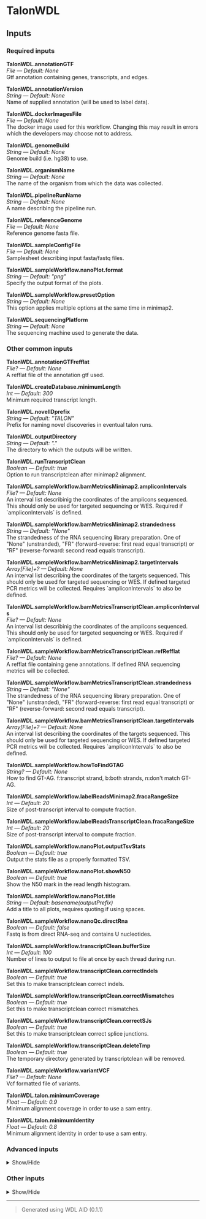 # TalonWDL


## Inputs


### Required inputs
<p name="TalonWDL.annotationGTF">
        <b>TalonWDL.annotationGTF</b><br />
        <i>File &mdash; Default: None</i><br />
        Gtf annotation containing genes, transcripts, and edges.
</p>
<p name="TalonWDL.annotationVersion">
        <b>TalonWDL.annotationVersion</b><br />
        <i>String &mdash; Default: None</i><br />
        Name of supplied annotation (will be used to label data).
</p>
<p name="TalonWDL.dockerImagesFile">
        <b>TalonWDL.dockerImagesFile</b><br />
        <i>File &mdash; Default: None</i><br />
        The docker image used for this workflow. Changing this may result in errors which the developers may choose not to address.
</p>
<p name="TalonWDL.genomeBuild">
        <b>TalonWDL.genomeBuild</b><br />
        <i>String &mdash; Default: None</i><br />
        Genome build (i.e. hg38) to use.
</p>
<p name="TalonWDL.organismName">
        <b>TalonWDL.organismName</b><br />
        <i>String &mdash; Default: None</i><br />
        The name of the organism from which the data was collected.
</p>
<p name="TalonWDL.pipelineRunName">
        <b>TalonWDL.pipelineRunName</b><br />
        <i>String &mdash; Default: None</i><br />
        A name describing the pipeline run.
</p>
<p name="TalonWDL.referenceGenome">
        <b>TalonWDL.referenceGenome</b><br />
        <i>File &mdash; Default: None</i><br />
        Reference genome fasta file.
</p>
<p name="TalonWDL.sampleConfigFile">
        <b>TalonWDL.sampleConfigFile</b><br />
        <i>File &mdash; Default: None</i><br />
        Samplesheet describing input fasta/fastq files.
</p>
<p name="TalonWDL.sampleWorkflow.nanoPlot.format">
        <b>TalonWDL.sampleWorkflow.nanoPlot.format</b><br />
        <i>String &mdash; Default: "png"</i><br />
        Specify the output format of the plots.
</p>
<p name="TalonWDL.sampleWorkflow.presetOption">
        <b>TalonWDL.sampleWorkflow.presetOption</b><br />
        <i>String &mdash; Default: None</i><br />
        This option applies multiple options at the same time in minimap2.
</p>
<p name="TalonWDL.sequencingPlatform">
        <b>TalonWDL.sequencingPlatform</b><br />
        <i>String &mdash; Default: None</i><br />
        The sequencing machine used to generate the data.
</p>

### Other common inputs
<p name="TalonWDL.annotationGTFrefflat">
        <b>TalonWDL.annotationGTFrefflat</b><br />
        <i>File? &mdash; Default: None</i><br />
        A refflat file of the annotation gtf used.
</p>
<p name="TalonWDL.createDatabase.minimumLength">
        <b>TalonWDL.createDatabase.minimumLength</b><br />
        <i>Int &mdash; Default: 300</i><br />
        Minimum required transcript length.
</p>
<p name="TalonWDL.novelIDprefix">
        <b>TalonWDL.novelIDprefix</b><br />
        <i>String &mdash; Default: "TALON"</i><br />
        Prefix for naming novel discoveries in eventual talon runs.
</p>
<p name="TalonWDL.outputDirectory">
        <b>TalonWDL.outputDirectory</b><br />
        <i>String &mdash; Default: "."</i><br />
        The directory to which the outputs will be written.
</p>
<p name="TalonWDL.runTranscriptClean">
        <b>TalonWDL.runTranscriptClean</b><br />
        <i>Boolean &mdash; Default: true</i><br />
        Option to run transcriptclean after minimap2 alignment.
</p>
<p name="TalonWDL.sampleWorkflow.bamMetricsMinimap2.ampliconIntervals">
        <b>TalonWDL.sampleWorkflow.bamMetricsMinimap2.ampliconIntervals</b><br />
        <i>File? &mdash; Default: None</i><br />
        An interval list describinig the coordinates of the amplicons sequenced. This should only be used for targeted sequencing or WES. Required if `ampliconIntervals` is defined.
</p>
<p name="TalonWDL.sampleWorkflow.bamMetricsMinimap2.strandedness">
        <b>TalonWDL.sampleWorkflow.bamMetricsMinimap2.strandedness</b><br />
        <i>String &mdash; Default: "None"</i><br />
        The strandedness of the RNA sequencing library preparation. One of "None" (unstranded), "FR" (forward-reverse: first read equal transcript) or "RF" (reverse-forward: second read equals transcript).
</p>
<p name="TalonWDL.sampleWorkflow.bamMetricsMinimap2.targetIntervals">
        <b>TalonWDL.sampleWorkflow.bamMetricsMinimap2.targetIntervals</b><br />
        <i>Array[File]+? &mdash; Default: None</i><br />
        An interval list describing the coordinates of the targets sequenced. This should only be used for targeted sequencing or WES. If defined targeted PCR metrics will be collected. Requires `ampliconIntervals` to also be defined.
</p>
<p name="TalonWDL.sampleWorkflow.bamMetricsTranscriptClean.ampliconIntervals">
        <b>TalonWDL.sampleWorkflow.bamMetricsTranscriptClean.ampliconIntervals</b><br />
        <i>File? &mdash; Default: None</i><br />
        An interval list describinig the coordinates of the amplicons sequenced. This should only be used for targeted sequencing or WES. Required if `ampliconIntervals` is defined.
</p>
<p name="TalonWDL.sampleWorkflow.bamMetricsTranscriptClean.refRefflat">
        <b>TalonWDL.sampleWorkflow.bamMetricsTranscriptClean.refRefflat</b><br />
        <i>File? &mdash; Default: None</i><br />
        A refflat file containing gene annotations. If defined RNA sequencing metrics will be collected.
</p>
<p name="TalonWDL.sampleWorkflow.bamMetricsTranscriptClean.strandedness">
        <b>TalonWDL.sampleWorkflow.bamMetricsTranscriptClean.strandedness</b><br />
        <i>String &mdash; Default: "None"</i><br />
        The strandedness of the RNA sequencing library preparation. One of "None" (unstranded), "FR" (forward-reverse: first read equal transcript) or "RF" (reverse-forward: second read equals transcript).
</p>
<p name="TalonWDL.sampleWorkflow.bamMetricsTranscriptClean.targetIntervals">
        <b>TalonWDL.sampleWorkflow.bamMetricsTranscriptClean.targetIntervals</b><br />
        <i>Array[File]+? &mdash; Default: None</i><br />
        An interval list describing the coordinates of the targets sequenced. This should only be used for targeted sequencing or WES. If defined targeted PCR metrics will be collected. Requires `ampliconIntervals` to also be defined.
</p>
<p name="TalonWDL.sampleWorkflow.howToFindGTAG">
        <b>TalonWDL.sampleWorkflow.howToFindGTAG</b><br />
        <i>String? &mdash; Default: None</i><br />
        How to find GT-AG. f:transcript strand, b:both strands, n:don't match GT-AG.
</p>
<p name="TalonWDL.sampleWorkflow.labelReadsMinimap2.fracaRangeSize">
        <b>TalonWDL.sampleWorkflow.labelReadsMinimap2.fracaRangeSize</b><br />
        <i>Int &mdash; Default: 20</i><br />
        Size of post-transcript interval to compute fraction.
</p>
<p name="TalonWDL.sampleWorkflow.labelReadsTranscriptClean.fracaRangeSize">
        <b>TalonWDL.sampleWorkflow.labelReadsTranscriptClean.fracaRangeSize</b><br />
        <i>Int &mdash; Default: 20</i><br />
        Size of post-transcript interval to compute fraction.
</p>
<p name="TalonWDL.sampleWorkflow.nanoPlot.outputTsvStats">
        <b>TalonWDL.sampleWorkflow.nanoPlot.outputTsvStats</b><br />
        <i>Boolean &mdash; Default: true</i><br />
        Output the stats file as a properly formatted TSV.
</p>
<p name="TalonWDL.sampleWorkflow.nanoPlot.showN50">
        <b>TalonWDL.sampleWorkflow.nanoPlot.showN50</b><br />
        <i>Boolean &mdash; Default: true</i><br />
        Show the N50 mark in the read length histogram.
</p>
<p name="TalonWDL.sampleWorkflow.nanoPlot.title">
        <b>TalonWDL.sampleWorkflow.nanoPlot.title</b><br />
        <i>String &mdash; Default: basename(outputPrefix)</i><br />
        Add a title to all plots, requires quoting if using spaces.
</p>
<p name="TalonWDL.sampleWorkflow.nanoQc.directRna">
        <b>TalonWDL.sampleWorkflow.nanoQc.directRna</b><br />
        <i>Boolean &mdash; Default: false</i><br />
        Fastq is from direct RNA-seq and contains U nucleotides.
</p>
<p name="TalonWDL.sampleWorkflow.transcriptClean.bufferSize">
        <b>TalonWDL.sampleWorkflow.transcriptClean.bufferSize</b><br />
        <i>Int &mdash; Default: 100</i><br />
        Number of lines to output to file at once by each thread during run.
</p>
<p name="TalonWDL.sampleWorkflow.transcriptClean.correctIndels">
        <b>TalonWDL.sampleWorkflow.transcriptClean.correctIndels</b><br />
        <i>Boolean &mdash; Default: true</i><br />
        Set this to make transcriptclean correct indels.
</p>
<p name="TalonWDL.sampleWorkflow.transcriptClean.correctMismatches">
        <b>TalonWDL.sampleWorkflow.transcriptClean.correctMismatches</b><br />
        <i>Boolean &mdash; Default: true</i><br />
        Set this to make transcriptclean correct mismatches.
</p>
<p name="TalonWDL.sampleWorkflow.transcriptClean.correctSJs">
        <b>TalonWDL.sampleWorkflow.transcriptClean.correctSJs</b><br />
        <i>Boolean &mdash; Default: true</i><br />
        Set this to make transcriptclean correct splice junctions.
</p>
<p name="TalonWDL.sampleWorkflow.transcriptClean.deleteTmp">
        <b>TalonWDL.sampleWorkflow.transcriptClean.deleteTmp</b><br />
        <i>Boolean &mdash; Default: true</i><br />
        The temporary directory generated by transcriptclean will be removed.
</p>
<p name="TalonWDL.sampleWorkflow.variantVCF">
        <b>TalonWDL.sampleWorkflow.variantVCF</b><br />
        <i>File? &mdash; Default: None</i><br />
        Vcf formatted file of variants.
</p>
<p name="TalonWDL.talon.minimumCoverage">
        <b>TalonWDL.talon.minimumCoverage</b><br />
        <i>Float &mdash; Default: 0.9</i><br />
        Minimum alignment coverage in order to use a sam entry.
</p>
<p name="TalonWDL.talon.minimumIdentity">
        <b>TalonWDL.talon.minimumIdentity</b><br />
        <i>Float &mdash; Default: 0.8</i><br />
        Minimum alignment identity in order to use a sam entry.
</p>

### Advanced inputs
<details>
<summary> Show/Hide </summary>
<p name="TalonWDL.convertDockerImagesFile.dockerImage">
        <b>TalonWDL.convertDockerImagesFile.dockerImage</b><br />
        <i>String &mdash; Default: "quay.io/biocontainers/biowdl-input-converter:0.2.1--py_0"</i><br />
        The docker image used for this task. Changing this may result in errors which the developers may choose not to address.
</p>
<p name="TalonWDL.convertDockerImagesFile.memory">
        <b>TalonWDL.convertDockerImagesFile.memory</b><br />
        <i>String &mdash; Default: "128M"</i><br />
        The maximum amount of memory the job will need.
</p>
<p name="TalonWDL.convertDockerImagesFile.timeMinutes">
        <b>TalonWDL.convertDockerImagesFile.timeMinutes</b><br />
        <i>Int &mdash; Default: 1</i><br />
        The maximum amount of time the job will run in minutes.
</p>
<p name="TalonWDL.convertSampleConfig.checkFileMd5sums">
        <b>TalonWDL.convertSampleConfig.checkFileMd5sums</b><br />
        <i>Boolean &mdash; Default: false</i><br />
        Whether or not the MD5 sums of the files mentioned in the samplesheet should be checked.
</p>
<p name="TalonWDL.convertSampleConfig.old">
        <b>TalonWDL.convertSampleConfig.old</b><br />
        <i>Boolean &mdash; Default: false</i><br />
        Whether or not the old samplesheet format should be used.
</p>
<p name="TalonWDL.convertSampleConfig.skipFileCheck">
        <b>TalonWDL.convertSampleConfig.skipFileCheck</b><br />
        <i>Boolean &mdash; Default: true</i><br />
        Whether or not the existance of the files mentioned in the samplesheet should be checked.
</p>
<p name="TalonWDL.convertSampleConfig.timeMinutes">
        <b>TalonWDL.convertSampleConfig.timeMinutes</b><br />
        <i>Int &mdash; Default: 1</i><br />
        The maximum amount of time the job will run in minutes.
</p>
<p name="TalonWDL.createAbundanceFile.datasetsFile">
        <b>TalonWDL.createAbundanceFile.datasetsFile</b><br />
        <i>File? &mdash; Default: None</i><br />
        A file indicating which datasets should be included.
</p>
<p name="TalonWDL.createAbundanceFile.memory">
        <b>TalonWDL.createAbundanceFile.memory</b><br />
        <i>String &mdash; Default: "4G"</i><br />
        The amount of memory available to the job.
</p>
<p name="TalonWDL.createAbundanceFile.timeMinutes">
        <b>TalonWDL.createAbundanceFile.timeMinutes</b><br />
        <i>Int &mdash; Default: 30</i><br />
        The maximum amount of time the job will run in minutes.
</p>
<p name="TalonWDL.createAbundanceFile.whitelistFile">
        <b>TalonWDL.createAbundanceFile.whitelistFile</b><br />
        <i>File? &mdash; Default: None</i><br />
        Whitelist file of transcripts to include in the output.
</p>
<p name="TalonWDL.createDatabase.cutOff3p">
        <b>TalonWDL.createDatabase.cutOff3p</b><br />
        <i>Int &mdash; Default: 300</i><br />
        Maximum allowable distance (bp) at the 3' end during annotation.
</p>
<p name="TalonWDL.createDatabase.cutOff5p">
        <b>TalonWDL.createDatabase.cutOff5p</b><br />
        <i>Int &mdash; Default: 500</i><br />
        Maximum allowable distance (bp) at the 5' end during annotation.
</p>
<p name="TalonWDL.createDatabase.memory">
        <b>TalonWDL.createDatabase.memory</b><br />
        <i>String &mdash; Default: "10G"</i><br />
        The amount of memory available to the job.
</p>
<p name="TalonWDL.createDatabase.timeMinutes">
        <b>TalonWDL.createDatabase.timeMinutes</b><br />
        <i>Int &mdash; Default: 60</i><br />
        The maximum amount of time the job will run in minutes.
</p>
<p name="TalonWDL.createSJsfile.memory">
        <b>TalonWDL.createSJsfile.memory</b><br />
        <i>String &mdash; Default: "8G"</i><br />
        The amount of memory available to the job.
</p>
<p name="TalonWDL.createSJsfile.minIntronSize">
        <b>TalonWDL.createSJsfile.minIntronSize</b><br />
        <i>Int &mdash; Default: 21</i><br />
        Minimum size of intron to consider a junction.
</p>
<p name="TalonWDL.createSJsfile.timeMinutes">
        <b>TalonWDL.createSJsfile.timeMinutes</b><br />
        <i>Int &mdash; Default: 30</i><br />
        The maximum amount of time the job will run in minutes.
</p>
<p name="TalonWDL.createSummaryFile.datasetGroupsCsv">
        <b>TalonWDL.createSummaryFile.datasetGroupsCsv</b><br />
        <i>File? &mdash; Default: None</i><br />
        File of comma-delimited dataset groups to process together.
</p>
<p name="TalonWDL.createSummaryFile.memory">
        <b>TalonWDL.createSummaryFile.memory</b><br />
        <i>String &mdash; Default: "4G"</i><br />
        The amount of memory available to the job.
</p>
<p name="TalonWDL.createSummaryFile.setVerbose">
        <b>TalonWDL.createSummaryFile.setVerbose</b><br />
        <i>Boolean &mdash; Default: false</i><br />
        Print out the counts in terminal.
</p>
<p name="TalonWDL.createSummaryFile.timeMinutes">
        <b>TalonWDL.createSummaryFile.timeMinutes</b><br />
        <i>Int &mdash; Default: 50</i><br />
        The maximum amount of time the job will run in minutes.
</p>
<p name="TalonWDL.multiqcTask.clConfig">
        <b>TalonWDL.multiqcTask.clConfig</b><br />
        <i>String? &mdash; Default: None</i><br />
        Equivalent to MultiQC's `--cl-config` option.
</p>
<p name="TalonWDL.multiqcTask.comment">
        <b>TalonWDL.multiqcTask.comment</b><br />
        <i>String? &mdash; Default: None</i><br />
        Equivalent to MultiQC's `--comment` option.
</p>
<p name="TalonWDL.multiqcTask.config">
        <b>TalonWDL.multiqcTask.config</b><br />
        <i>File? &mdash; Default: None</i><br />
        Equivalent to MultiQC's `--config` option.
</p>
<p name="TalonWDL.multiqcTask.dataFormat">
        <b>TalonWDL.multiqcTask.dataFormat</b><br />
        <i>String? &mdash; Default: None</i><br />
        Equivalent to MultiQC's `--data-format` option.
</p>
<p name="TalonWDL.multiqcTask.dirs">
        <b>TalonWDL.multiqcTask.dirs</b><br />
        <i>Boolean &mdash; Default: false</i><br />
        Equivalent to MultiQC's `--dirs` flag.
</p>
<p name="TalonWDL.multiqcTask.dirsDepth">
        <b>TalonWDL.multiqcTask.dirsDepth</b><br />
        <i>Int? &mdash; Default: None</i><br />
        Equivalent to MultiQC's `--dirs-depth` option.
</p>
<p name="TalonWDL.multiqcTask.exclude">
        <b>TalonWDL.multiqcTask.exclude</b><br />
        <i>Array[String]+? &mdash; Default: None</i><br />
        Equivalent to MultiQC's `--exclude` option.
</p>
<p name="TalonWDL.multiqcTask.export">
        <b>TalonWDL.multiqcTask.export</b><br />
        <i>Boolean &mdash; Default: false</i><br />
        Equivalent to MultiQC's `--export` flag.
</p>
<p name="TalonWDL.multiqcTask.fileList">
        <b>TalonWDL.multiqcTask.fileList</b><br />
        <i>File? &mdash; Default: None</i><br />
        Equivalent to MultiQC's `--file-list` option.
</p>
<p name="TalonWDL.multiqcTask.fileName">
        <b>TalonWDL.multiqcTask.fileName</b><br />
        <i>String? &mdash; Default: None</i><br />
        Equivalent to MultiQC's `--filename` option.
</p>
<p name="TalonWDL.multiqcTask.flat">
        <b>TalonWDL.multiqcTask.flat</b><br />
        <i>Boolean &mdash; Default: false</i><br />
        Equivalent to MultiQC's `--flat` flag.
</p>
<p name="TalonWDL.multiqcTask.force">
        <b>TalonWDL.multiqcTask.force</b><br />
        <i>Boolean &mdash; Default: false</i><br />
        Equivalent to MultiQC's `--force` flag.
</p>
<p name="TalonWDL.multiqcTask.fullNames">
        <b>TalonWDL.multiqcTask.fullNames</b><br />
        <i>Boolean &mdash; Default: false</i><br />
        Equivalent to MultiQC's `--fullnames` flag.
</p>
<p name="TalonWDL.multiqcTask.ignore">
        <b>TalonWDL.multiqcTask.ignore</b><br />
        <i>String? &mdash; Default: None</i><br />
        Equivalent to MultiQC's `--ignore` option.
</p>
<p name="TalonWDL.multiqcTask.ignoreSamples">
        <b>TalonWDL.multiqcTask.ignoreSamples</b><br />
        <i>String? &mdash; Default: None</i><br />
        Equivalent to MultiQC's `--ignore-samples` option.
</p>
<p name="TalonWDL.multiqcTask.interactive">
        <b>TalonWDL.multiqcTask.interactive</b><br />
        <i>Boolean &mdash; Default: true</i><br />
        Equivalent to MultiQC's `--interactive` flag.
</p>
<p name="TalonWDL.multiqcTask.lint">
        <b>TalonWDL.multiqcTask.lint</b><br />
        <i>Boolean &mdash; Default: false</i><br />
        Equivalent to MultiQC's `--lint` flag.
</p>
<p name="TalonWDL.multiqcTask.megaQCUpload">
        <b>TalonWDL.multiqcTask.megaQCUpload</b><br />
        <i>Boolean &mdash; Default: false</i><br />
        Opposite to MultiQC's `--no-megaqc-upload` flag.
</p>
<p name="TalonWDL.multiqcTask.memory">
        <b>TalonWDL.multiqcTask.memory</b><br />
        <i>String? &mdash; Default: None</i><br />
        The amount of memory this job will use.
</p>
<p name="TalonWDL.multiqcTask.module">
        <b>TalonWDL.multiqcTask.module</b><br />
        <i>Array[String]+? &mdash; Default: None</i><br />
        Equivalent to MultiQC's `--module` option.
</p>
<p name="TalonWDL.multiqcTask.pdf">
        <b>TalonWDL.multiqcTask.pdf</b><br />
        <i>Boolean &mdash; Default: false</i><br />
        Equivalent to MultiQC's `--pdf` flag.
</p>
<p name="TalonWDL.multiqcTask.sampleNames">
        <b>TalonWDL.multiqcTask.sampleNames</b><br />
        <i>File? &mdash; Default: None</i><br />
        Equivalent to MultiQC's `--sample-names` option.
</p>
<p name="TalonWDL.multiqcTask.tag">
        <b>TalonWDL.multiqcTask.tag</b><br />
        <i>String? &mdash; Default: None</i><br />
        Equivalent to MultiQC's `--tag` option.
</p>
<p name="TalonWDL.multiqcTask.template">
        <b>TalonWDL.multiqcTask.template</b><br />
        <i>String? &mdash; Default: None</i><br />
        Equivalent to MultiQC's `--template` option.
</p>
<p name="TalonWDL.multiqcTask.timeMinutes">
        <b>TalonWDL.multiqcTask.timeMinutes</b><br />
        <i>Int &mdash; Default: 2 + ceil((size(reports,"G") * 8))</i><br />
        The maximum amount of time the job will run in minutes.
</p>
<p name="TalonWDL.multiqcTask.title">
        <b>TalonWDL.multiqcTask.title</b><br />
        <i>String? &mdash; Default: None</i><br />
        Equivalent to MultiQC's `--title` option.
</p>
<p name="TalonWDL.multiqcTask.zipDataDir">
        <b>TalonWDL.multiqcTask.zipDataDir</b><br />
        <i>Boolean &mdash; Default: true</i><br />
        Equivalent to MultiQC's `--zip-data-dir` flag.
</p>
<p name="TalonWDL.picardDict.javaXmx">
        <b>TalonWDL.picardDict.javaXmx</b><br />
        <i>String &mdash; Default: "2G"</i><br />
        The maximum memory available to the program. Should be lower than `memory` to accommodate JVM overhead.
</p>
<p name="TalonWDL.picardDict.memory">
        <b>TalonWDL.picardDict.memory</b><br />
        <i>String &mdash; Default: "3G"</i><br />
        The amount of memory available to the job.
</p>
<p name="TalonWDL.sampleWorkflow.bamMetricsMinimap2.ampliconIntervalsLists.javaXmx">
        <b>TalonWDL.sampleWorkflow.bamMetricsMinimap2.ampliconIntervalsLists.javaXmx</b><br />
        <i>String &mdash; Default: "3G"</i><br />
        The maximum memory available to the program. Should be lower than `memory` to accommodate JVM overhead.
</p>
<p name="TalonWDL.sampleWorkflow.bamMetricsMinimap2.ampliconIntervalsLists.memory">
        <b>TalonWDL.sampleWorkflow.bamMetricsMinimap2.ampliconIntervalsLists.memory</b><br />
        <i>String &mdash; Default: "4G"</i><br />
        The amount of memory this job will use.
</p>
<p name="TalonWDL.sampleWorkflow.bamMetricsMinimap2.ampliconIntervalsLists.timeMinutes">
        <b>TalonWDL.sampleWorkflow.bamMetricsMinimap2.ampliconIntervalsLists.timeMinutes</b><br />
        <i>Int &mdash; Default: 5</i><br />
        The maximum amount of time the job will run in minutes.
</p>
<p name="TalonWDL.sampleWorkflow.bamMetricsMinimap2.collectAlignmentSummaryMetrics">
        <b>TalonWDL.sampleWorkflow.bamMetricsMinimap2.collectAlignmentSummaryMetrics</b><br />
        <i>Boolean &mdash; Default: true</i><br />
        Equivalent to the `PROGRAM=CollectAlignmentSummaryMetrics` argument in Picard.
</p>
<p name="TalonWDL.sampleWorkflow.bamMetricsMinimap2.Flagstat.memory">
        <b>TalonWDL.sampleWorkflow.bamMetricsMinimap2.Flagstat.memory</b><br />
        <i>String &mdash; Default: "256M"</i><br />
        The amount of memory needed for the job.
</p>
<p name="TalonWDL.sampleWorkflow.bamMetricsMinimap2.Flagstat.timeMinutes">
        <b>TalonWDL.sampleWorkflow.bamMetricsMinimap2.Flagstat.timeMinutes</b><br />
        <i>Int &mdash; Default: 1 + ceil(size(inputBam,"G"))</i><br />
        The maximum amount of time the job will run in minutes.
</p>
<p name="TalonWDL.sampleWorkflow.bamMetricsMinimap2.meanQualityByCycle">
        <b>TalonWDL.sampleWorkflow.bamMetricsMinimap2.meanQualityByCycle</b><br />
        <i>Boolean &mdash; Default: true</i><br />
        Equivalent to the `PROGRAM=MeanQualityByCycle` argument in Picard.
</p>
<p name="TalonWDL.sampleWorkflow.bamMetricsMinimap2.picardMetrics.collectBaseDistributionByCycle">
        <b>TalonWDL.sampleWorkflow.bamMetricsMinimap2.picardMetrics.collectBaseDistributionByCycle</b><br />
        <i>Boolean &mdash; Default: true</i><br />
        Equivalent to the `PROGRAM=CollectBaseDistributionByCycle` argument.
</p>
<p name="TalonWDL.sampleWorkflow.bamMetricsMinimap2.picardMetrics.collectGcBiasMetrics">
        <b>TalonWDL.sampleWorkflow.bamMetricsMinimap2.picardMetrics.collectGcBiasMetrics</b><br />
        <i>Boolean &mdash; Default: true</i><br />
        Equivalent to the `PROGRAM=CollectGcBiasMetrics` argument.
</p>
<p name="TalonWDL.sampleWorkflow.bamMetricsMinimap2.picardMetrics.collectInsertSizeMetrics">
        <b>TalonWDL.sampleWorkflow.bamMetricsMinimap2.picardMetrics.collectInsertSizeMetrics</b><br />
        <i>Boolean &mdash; Default: true</i><br />
        Equivalent to the `PROGRAM=CollectInsertSizeMetrics` argument.
</p>
<p name="TalonWDL.sampleWorkflow.bamMetricsMinimap2.picardMetrics.collectQualityYieldMetrics">
        <b>TalonWDL.sampleWorkflow.bamMetricsMinimap2.picardMetrics.collectQualityYieldMetrics</b><br />
        <i>Boolean &mdash; Default: true</i><br />
        Equivalent to the `PROGRAM=CollectQualityYieldMetrics` argument.
</p>
<p name="TalonWDL.sampleWorkflow.bamMetricsMinimap2.picardMetrics.collectSequencingArtifactMetrics">
        <b>TalonWDL.sampleWorkflow.bamMetricsMinimap2.picardMetrics.collectSequencingArtifactMetrics</b><br />
        <i>Boolean &mdash; Default: true</i><br />
        Equivalent to the `PROGRAM=CollectSequencingArtifactMetrics` argument.
</p>
<p name="TalonWDL.sampleWorkflow.bamMetricsMinimap2.picardMetrics.javaXmxMb">
        <b>TalonWDL.sampleWorkflow.bamMetricsMinimap2.picardMetrics.javaXmxMb</b><br />
        <i>Int &mdash; Default: 3072</i><br />
        The maximum memory available to the program in megabytes. Should be lower than `memoryMb` to accommodate JVM overhead.
</p>
<p name="TalonWDL.sampleWorkflow.bamMetricsMinimap2.picardMetrics.memoryMb">
        <b>TalonWDL.sampleWorkflow.bamMetricsMinimap2.picardMetrics.memoryMb</b><br />
        <i>Int &mdash; Default: javaXmxMb + 512</i><br />
        The amount of memory this job will use in megabytes.
</p>
<p name="TalonWDL.sampleWorkflow.bamMetricsMinimap2.picardMetrics.qualityScoreDistribution">
        <b>TalonWDL.sampleWorkflow.bamMetricsMinimap2.picardMetrics.qualityScoreDistribution</b><br />
        <i>Boolean &mdash; Default: true</i><br />
        Equivalent to the `PROGRAM=QualityScoreDistribution` argument.
</p>
<p name="TalonWDL.sampleWorkflow.bamMetricsMinimap2.picardMetrics.timeMinutes">
        <b>TalonWDL.sampleWorkflow.bamMetricsMinimap2.picardMetrics.timeMinutes</b><br />
        <i>Int &mdash; Default: 1 + ceil((size(referenceFasta,"G") * 3 * 2)) + ceil((size(inputBam,"G") * 6))</i><br />
        The maximum amount of time the job will run in minutes.
</p>
<p name="TalonWDL.sampleWorkflow.bamMetricsMinimap2.rnaSeqMetrics.javaXmx">
        <b>TalonWDL.sampleWorkflow.bamMetricsMinimap2.rnaSeqMetrics.javaXmx</b><br />
        <i>String &mdash; Default: "8G"</i><br />
        The maximum memory available to the program. Should be lower than `memory` to accommodate JVM overhead.
</p>
<p name="TalonWDL.sampleWorkflow.bamMetricsMinimap2.rnaSeqMetrics.memory">
        <b>TalonWDL.sampleWorkflow.bamMetricsMinimap2.rnaSeqMetrics.memory</b><br />
        <i>String &mdash; Default: "9G"</i><br />
        The amount of memory this job will use.
</p>
<p name="TalonWDL.sampleWorkflow.bamMetricsMinimap2.rnaSeqMetrics.timeMinutes">
        <b>TalonWDL.sampleWorkflow.bamMetricsMinimap2.rnaSeqMetrics.timeMinutes</b><br />
        <i>Int &mdash; Default: 1 + ceil((size(inputBam,"G") * 12))</i><br />
        The maximum amount of time the job will run in minutes.
</p>
<p name="TalonWDL.sampleWorkflow.bamMetricsMinimap2.targetIntervalsLists.javaXmx">
        <b>TalonWDL.sampleWorkflow.bamMetricsMinimap2.targetIntervalsLists.javaXmx</b><br />
        <i>String &mdash; Default: "3G"</i><br />
        The maximum memory available to the program. Should be lower than `memory` to accommodate JVM overhead.
</p>
<p name="TalonWDL.sampleWorkflow.bamMetricsMinimap2.targetIntervalsLists.memory">
        <b>TalonWDL.sampleWorkflow.bamMetricsMinimap2.targetIntervalsLists.memory</b><br />
        <i>String &mdash; Default: "4G"</i><br />
        The amount of memory this job will use.
</p>
<p name="TalonWDL.sampleWorkflow.bamMetricsMinimap2.targetIntervalsLists.timeMinutes">
        <b>TalonWDL.sampleWorkflow.bamMetricsMinimap2.targetIntervalsLists.timeMinutes</b><br />
        <i>Int &mdash; Default: 5</i><br />
        The maximum amount of time the job will run in minutes.
</p>
<p name="TalonWDL.sampleWorkflow.bamMetricsMinimap2.targetMetrics.javaXmx">
        <b>TalonWDL.sampleWorkflow.bamMetricsMinimap2.targetMetrics.javaXmx</b><br />
        <i>String &mdash; Default: "3G"</i><br />
        The maximum memory available to the program. Should be lower than `memory` to accommodate JVM overhead.
</p>
<p name="TalonWDL.sampleWorkflow.bamMetricsMinimap2.targetMetrics.memory">
        <b>TalonWDL.sampleWorkflow.bamMetricsMinimap2.targetMetrics.memory</b><br />
        <i>String &mdash; Default: "4G"</i><br />
        The amount of memory this job will use.
</p>
<p name="TalonWDL.sampleWorkflow.bamMetricsMinimap2.targetMetrics.timeMinutes">
        <b>TalonWDL.sampleWorkflow.bamMetricsMinimap2.targetMetrics.timeMinutes</b><br />
        <i>Int &mdash; Default: 1 + ceil((size(inputBam,"G") * 6))</i><br />
        The maximum amount of time the job will run in minutes.
</p>
<p name="TalonWDL.sampleWorkflow.bamMetricsTranscriptClean.ampliconIntervalsLists.javaXmx">
        <b>TalonWDL.sampleWorkflow.bamMetricsTranscriptClean.ampliconIntervalsLists.javaXmx</b><br />
        <i>String &mdash; Default: "3G"</i><br />
        The maximum memory available to the program. Should be lower than `memory` to accommodate JVM overhead.
</p>
<p name="TalonWDL.sampleWorkflow.bamMetricsTranscriptClean.ampliconIntervalsLists.memory">
        <b>TalonWDL.sampleWorkflow.bamMetricsTranscriptClean.ampliconIntervalsLists.memory</b><br />
        <i>String &mdash; Default: "4G"</i><br />
        The amount of memory this job will use.
</p>
<p name="TalonWDL.sampleWorkflow.bamMetricsTranscriptClean.ampliconIntervalsLists.timeMinutes">
        <b>TalonWDL.sampleWorkflow.bamMetricsTranscriptClean.ampliconIntervalsLists.timeMinutes</b><br />
        <i>Int &mdash; Default: 5</i><br />
        The maximum amount of time the job will run in minutes.
</p>
<p name="TalonWDL.sampleWorkflow.bamMetricsTranscriptClean.Flagstat.memory">
        <b>TalonWDL.sampleWorkflow.bamMetricsTranscriptClean.Flagstat.memory</b><br />
        <i>String &mdash; Default: "256M"</i><br />
        The amount of memory needed for the job.
</p>
<p name="TalonWDL.sampleWorkflow.bamMetricsTranscriptClean.Flagstat.timeMinutes">
        <b>TalonWDL.sampleWorkflow.bamMetricsTranscriptClean.Flagstat.timeMinutes</b><br />
        <i>Int &mdash; Default: 1 + ceil(size(inputBam,"G"))</i><br />
        The maximum amount of time the job will run in minutes.
</p>
<p name="TalonWDL.sampleWorkflow.bamMetricsTranscriptClean.picardMetrics.collectBaseDistributionByCycle">
        <b>TalonWDL.sampleWorkflow.bamMetricsTranscriptClean.picardMetrics.collectBaseDistributionByCycle</b><br />
        <i>Boolean &mdash; Default: true</i><br />
        Equivalent to the `PROGRAM=CollectBaseDistributionByCycle` argument.
</p>
<p name="TalonWDL.sampleWorkflow.bamMetricsTranscriptClean.picardMetrics.collectGcBiasMetrics">
        <b>TalonWDL.sampleWorkflow.bamMetricsTranscriptClean.picardMetrics.collectGcBiasMetrics</b><br />
        <i>Boolean &mdash; Default: true</i><br />
        Equivalent to the `PROGRAM=CollectGcBiasMetrics` argument.
</p>
<p name="TalonWDL.sampleWorkflow.bamMetricsTranscriptClean.picardMetrics.collectInsertSizeMetrics">
        <b>TalonWDL.sampleWorkflow.bamMetricsTranscriptClean.picardMetrics.collectInsertSizeMetrics</b><br />
        <i>Boolean &mdash; Default: true</i><br />
        Equivalent to the `PROGRAM=CollectInsertSizeMetrics` argument.
</p>
<p name="TalonWDL.sampleWorkflow.bamMetricsTranscriptClean.picardMetrics.collectQualityYieldMetrics">
        <b>TalonWDL.sampleWorkflow.bamMetricsTranscriptClean.picardMetrics.collectQualityYieldMetrics</b><br />
        <i>Boolean &mdash; Default: true</i><br />
        Equivalent to the `PROGRAM=CollectQualityYieldMetrics` argument.
</p>
<p name="TalonWDL.sampleWorkflow.bamMetricsTranscriptClean.picardMetrics.collectSequencingArtifactMetrics">
        <b>TalonWDL.sampleWorkflow.bamMetricsTranscriptClean.picardMetrics.collectSequencingArtifactMetrics</b><br />
        <i>Boolean &mdash; Default: true</i><br />
        Equivalent to the `PROGRAM=CollectSequencingArtifactMetrics` argument.
</p>
<p name="TalonWDL.sampleWorkflow.bamMetricsTranscriptClean.picardMetrics.javaXmxMb">
        <b>TalonWDL.sampleWorkflow.bamMetricsTranscriptClean.picardMetrics.javaXmxMb</b><br />
        <i>Int &mdash; Default: 3072</i><br />
        The maximum memory available to the program in megabytes. Should be lower than `memoryMb` to accommodate JVM overhead.
</p>
<p name="TalonWDL.sampleWorkflow.bamMetricsTranscriptClean.picardMetrics.memoryMb">
        <b>TalonWDL.sampleWorkflow.bamMetricsTranscriptClean.picardMetrics.memoryMb</b><br />
        <i>Int &mdash; Default: javaXmxMb + 512</i><br />
        The amount of memory this job will use in megabytes.
</p>
<p name="TalonWDL.sampleWorkflow.bamMetricsTranscriptClean.picardMetrics.qualityScoreDistribution">
        <b>TalonWDL.sampleWorkflow.bamMetricsTranscriptClean.picardMetrics.qualityScoreDistribution</b><br />
        <i>Boolean &mdash; Default: true</i><br />
        Equivalent to the `PROGRAM=QualityScoreDistribution` argument.
</p>
<p name="TalonWDL.sampleWorkflow.bamMetricsTranscriptClean.picardMetrics.timeMinutes">
        <b>TalonWDL.sampleWorkflow.bamMetricsTranscriptClean.picardMetrics.timeMinutes</b><br />
        <i>Int &mdash; Default: 1 + ceil((size(referenceFasta,"G") * 3 * 2)) + ceil((size(inputBam,"G") * 6))</i><br />
        The maximum amount of time the job will run in minutes.
</p>
<p name="TalonWDL.sampleWorkflow.bamMetricsTranscriptClean.rnaSeqMetrics.javaXmx">
        <b>TalonWDL.sampleWorkflow.bamMetricsTranscriptClean.rnaSeqMetrics.javaXmx</b><br />
        <i>String &mdash; Default: "8G"</i><br />
        The maximum memory available to the program. Should be lower than `memory` to accommodate JVM overhead.
</p>
<p name="TalonWDL.sampleWorkflow.bamMetricsTranscriptClean.rnaSeqMetrics.memory">
        <b>TalonWDL.sampleWorkflow.bamMetricsTranscriptClean.rnaSeqMetrics.memory</b><br />
        <i>String &mdash; Default: "9G"</i><br />
        The amount of memory this job will use.
</p>
<p name="TalonWDL.sampleWorkflow.bamMetricsTranscriptClean.rnaSeqMetrics.timeMinutes">
        <b>TalonWDL.sampleWorkflow.bamMetricsTranscriptClean.rnaSeqMetrics.timeMinutes</b><br />
        <i>Int &mdash; Default: 1 + ceil((size(inputBam,"G") * 12))</i><br />
        The maximum amount of time the job will run in minutes.
</p>
<p name="TalonWDL.sampleWorkflow.bamMetricsTranscriptClean.targetIntervalsLists.javaXmx">
        <b>TalonWDL.sampleWorkflow.bamMetricsTranscriptClean.targetIntervalsLists.javaXmx</b><br />
        <i>String &mdash; Default: "3G"</i><br />
        The maximum memory available to the program. Should be lower than `memory` to accommodate JVM overhead.
</p>
<p name="TalonWDL.sampleWorkflow.bamMetricsTranscriptClean.targetIntervalsLists.memory">
        <b>TalonWDL.sampleWorkflow.bamMetricsTranscriptClean.targetIntervalsLists.memory</b><br />
        <i>String &mdash; Default: "4G"</i><br />
        The amount of memory this job will use.
</p>
<p name="TalonWDL.sampleWorkflow.bamMetricsTranscriptClean.targetIntervalsLists.timeMinutes">
        <b>TalonWDL.sampleWorkflow.bamMetricsTranscriptClean.targetIntervalsLists.timeMinutes</b><br />
        <i>Int &mdash; Default: 5</i><br />
        The maximum amount of time the job will run in minutes.
</p>
<p name="TalonWDL.sampleWorkflow.bamMetricsTranscriptClean.targetMetrics.javaXmx">
        <b>TalonWDL.sampleWorkflow.bamMetricsTranscriptClean.targetMetrics.javaXmx</b><br />
        <i>String &mdash; Default: "3G"</i><br />
        The maximum memory available to the program. Should be lower than `memory` to accommodate JVM overhead.
</p>
<p name="TalonWDL.sampleWorkflow.bamMetricsTranscriptClean.targetMetrics.memory">
        <b>TalonWDL.sampleWorkflow.bamMetricsTranscriptClean.targetMetrics.memory</b><br />
        <i>String &mdash; Default: "4G"</i><br />
        The amount of memory this job will use.
</p>
<p name="TalonWDL.sampleWorkflow.bamMetricsTranscriptClean.targetMetrics.timeMinutes">
        <b>TalonWDL.sampleWorkflow.bamMetricsTranscriptClean.targetMetrics.timeMinutes</b><br />
        <i>Int &mdash; Default: 1 + ceil((size(inputBam,"G") * 6))</i><br />
        The maximum amount of time the job will run in minutes.
</p>
<p name="TalonWDL.sampleWorkflow.fastqcTask.adapters">
        <b>TalonWDL.sampleWorkflow.fastqcTask.adapters</b><br />
        <i>File? &mdash; Default: None</i><br />
        Equivalent to fastqc's --adapters option.
</p>
<p name="TalonWDL.sampleWorkflow.fastqcTask.casava">
        <b>TalonWDL.sampleWorkflow.fastqcTask.casava</b><br />
        <i>Boolean &mdash; Default: false</i><br />
        Equivalent to fastqc's --casava flag.
</p>
<p name="TalonWDL.sampleWorkflow.fastqcTask.contaminants">
        <b>TalonWDL.sampleWorkflow.fastqcTask.contaminants</b><br />
        <i>File? &mdash; Default: None</i><br />
        Equivalent to fastqc's --contaminants option.
</p>
<p name="TalonWDL.sampleWorkflow.fastqcTask.dir">
        <b>TalonWDL.sampleWorkflow.fastqcTask.dir</b><br />
        <i>String? &mdash; Default: None</i><br />
        Equivalent to fastqc's --dir option.
</p>
<p name="TalonWDL.sampleWorkflow.fastqcTask.extract">
        <b>TalonWDL.sampleWorkflow.fastqcTask.extract</b><br />
        <i>Boolean &mdash; Default: false</i><br />
        Equivalent to fastqc's --extract flag.
</p>
<p name="TalonWDL.sampleWorkflow.fastqcTask.format">
        <b>TalonWDL.sampleWorkflow.fastqcTask.format</b><br />
        <i>String? &mdash; Default: None</i><br />
        Equivalent to fastqc's --format option.
</p>
<p name="TalonWDL.sampleWorkflow.fastqcTask.javaXmx">
        <b>TalonWDL.sampleWorkflow.fastqcTask.javaXmx</b><br />
        <i>String &mdash; Default: "1750M"</i><br />
        The maximum memory available to the program. Should be lower than `memory` to accommodate JVM overhead.
</p>
<p name="TalonWDL.sampleWorkflow.fastqcTask.kmers">
        <b>TalonWDL.sampleWorkflow.fastqcTask.kmers</b><br />
        <i>Int? &mdash; Default: None</i><br />
        Equivalent to fastqc's --kmers option.
</p>
<p name="TalonWDL.sampleWorkflow.fastqcTask.limits">
        <b>TalonWDL.sampleWorkflow.fastqcTask.limits</b><br />
        <i>File? &mdash; Default: None</i><br />
        Equivalent to fastqc's --limits option.
</p>
<p name="TalonWDL.sampleWorkflow.fastqcTask.memory">
        <b>TalonWDL.sampleWorkflow.fastqcTask.memory</b><br />
        <i>String &mdash; Default: "2G"</i><br />
        The amount of memory this job will use.
</p>
<p name="TalonWDL.sampleWorkflow.fastqcTask.minLength">
        <b>TalonWDL.sampleWorkflow.fastqcTask.minLength</b><br />
        <i>Int? &mdash; Default: None</i><br />
        Equivalent to fastqc's --min_length option.
</p>
<p name="TalonWDL.sampleWorkflow.fastqcTask.nano">
        <b>TalonWDL.sampleWorkflow.fastqcTask.nano</b><br />
        <i>Boolean &mdash; Default: false</i><br />
        Equivalent to fastqc's --nano flag.
</p>
<p name="TalonWDL.sampleWorkflow.fastqcTask.noFilter">
        <b>TalonWDL.sampleWorkflow.fastqcTask.noFilter</b><br />
        <i>Boolean &mdash; Default: false</i><br />
        Equivalent to fastqc's --nofilter flag.
</p>
<p name="TalonWDL.sampleWorkflow.fastqcTask.nogroup">
        <b>TalonWDL.sampleWorkflow.fastqcTask.nogroup</b><br />
        <i>Boolean &mdash; Default: false</i><br />
        Equivalent to fastqc's --nogroup flag.
</p>
<p name="TalonWDL.sampleWorkflow.fastqcTask.threads">
        <b>TalonWDL.sampleWorkflow.fastqcTask.threads</b><br />
        <i>Int &mdash; Default: 1</i><br />
        The number of cores to use.
</p>
<p name="TalonWDL.sampleWorkflow.fastqcTask.timeMinutes">
        <b>TalonWDL.sampleWorkflow.fastqcTask.timeMinutes</b><br />
        <i>Int &mdash; Default: 1 + ceil(size(seqFile,"G")) * 4</i><br />
        The maximum amount of time the job will run in minutes.
</p>
<p name="TalonWDL.sampleWorkflow.labelReadsMinimap2.deleteTmp">
        <b>TalonWDL.sampleWorkflow.labelReadsMinimap2.deleteTmp</b><br />
        <i>Boolean &mdash; Default: true</i><br />
        If set, tmp dir will be removed.
</p>
<p name="TalonWDL.sampleWorkflow.labelReadsMinimap2.memory">
        <b>TalonWDL.sampleWorkflow.labelReadsMinimap2.memory</b><br />
        <i>String &mdash; Default: "25G"</i><br />
        The amount of memory available to the job.
</p>
<p name="TalonWDL.sampleWorkflow.labelReadsMinimap2.threads">
        <b>TalonWDL.sampleWorkflow.labelReadsMinimap2.threads</b><br />
        <i>Int &mdash; Default: 4</i><br />
        The number of threads to be used.
</p>
<p name="TalonWDL.sampleWorkflow.labelReadsMinimap2.timeMinutes">
        <b>TalonWDL.sampleWorkflow.labelReadsMinimap2.timeMinutes</b><br />
        <i>Int &mdash; Default: 2880</i><br />
        The maximum amount of time the job will run in minutes.
</p>
<p name="TalonWDL.sampleWorkflow.labelReadsMinimap2.tmpDir">
        <b>TalonWDL.sampleWorkflow.labelReadsMinimap2.tmpDir</b><br />
        <i>String &mdash; Default: "./tmp_label_reads"</i><br />
        Path to directory for tmp files.
</p>
<p name="TalonWDL.sampleWorkflow.labelReadsTranscriptClean.deleteTmp">
        <b>TalonWDL.sampleWorkflow.labelReadsTranscriptClean.deleteTmp</b><br />
        <i>Boolean &mdash; Default: true</i><br />
        If set, tmp dir will be removed.
</p>
<p name="TalonWDL.sampleWorkflow.labelReadsTranscriptClean.memory">
        <b>TalonWDL.sampleWorkflow.labelReadsTranscriptClean.memory</b><br />
        <i>String &mdash; Default: "25G"</i><br />
        The amount of memory available to the job.
</p>
<p name="TalonWDL.sampleWorkflow.labelReadsTranscriptClean.threads">
        <b>TalonWDL.sampleWorkflow.labelReadsTranscriptClean.threads</b><br />
        <i>Int &mdash; Default: 4</i><br />
        The number of threads to be used.
</p>
<p name="TalonWDL.sampleWorkflow.labelReadsTranscriptClean.timeMinutes">
        <b>TalonWDL.sampleWorkflow.labelReadsTranscriptClean.timeMinutes</b><br />
        <i>Int &mdash; Default: 2880</i><br />
        The maximum amount of time the job will run in minutes.
</p>
<p name="TalonWDL.sampleWorkflow.labelReadsTranscriptClean.tmpDir">
        <b>TalonWDL.sampleWorkflow.labelReadsTranscriptClean.tmpDir</b><br />
        <i>String &mdash; Default: "./tmp_label_reads"</i><br />
        Path to directory for tmp files.
</p>
<p name="TalonWDL.sampleWorkflow.minimap2.cores">
        <b>TalonWDL.sampleWorkflow.minimap2.cores</b><br />
        <i>Int &mdash; Default: 4</i><br />
        The number of cores to be used.
</p>
<p name="TalonWDL.sampleWorkflow.minimap2.kmerSize">
        <b>TalonWDL.sampleWorkflow.minimap2.kmerSize</b><br />
        <i>Int &mdash; Default: 15</i><br />
        K-mer size (no larger than 28).
</p>
<p name="TalonWDL.sampleWorkflow.minimap2.matchingScore">
        <b>TalonWDL.sampleWorkflow.minimap2.matchingScore</b><br />
        <i>Int? &mdash; Default: None</i><br />
        Matching score.
</p>
<p name="TalonWDL.sampleWorkflow.minimap2.maxFragmentLength">
        <b>TalonWDL.sampleWorkflow.minimap2.maxFragmentLength</b><br />
        <i>Int? &mdash; Default: None</i><br />
        Max fragment length (effective with -xsr or in the fragment mode).
</p>
<p name="TalonWDL.sampleWorkflow.minimap2.maxIntronLength">
        <b>TalonWDL.sampleWorkflow.minimap2.maxIntronLength</b><br />
        <i>Int? &mdash; Default: None</i><br />
        Max intron length (effective with -xsplice; changing -r).
</p>
<p name="TalonWDL.sampleWorkflow.minimap2.memory">
        <b>TalonWDL.sampleWorkflow.minimap2.memory</b><br />
        <i>String &mdash; Default: "30G"</i><br />
        The amount of memory available to the job.
</p>
<p name="TalonWDL.sampleWorkflow.minimap2.mismatchPenalty">
        <b>TalonWDL.sampleWorkflow.minimap2.mismatchPenalty</b><br />
        <i>Int? &mdash; Default: None</i><br />
        Mismatch penalty.
</p>
<p name="TalonWDL.sampleWorkflow.minimap2.retainMaxSecondaryAlignments">
        <b>TalonWDL.sampleWorkflow.minimap2.retainMaxSecondaryAlignments</b><br />
        <i>Int? &mdash; Default: None</i><br />
        Retain at most N secondary alignments.
</p>
<p name="TalonWDL.sampleWorkflow.minimap2.secondaryAlignment">
        <b>TalonWDL.sampleWorkflow.minimap2.secondaryAlignment</b><br />
        <i>Boolean &mdash; Default: false</i><br />
        Whether to output secondary alignments.
</p>
<p name="TalonWDL.sampleWorkflow.minimap2.skipSelfAndDualMappings">
        <b>TalonWDL.sampleWorkflow.minimap2.skipSelfAndDualMappings</b><br />
        <i>Boolean &mdash; Default: false</i><br />
        Skip self and dual mappings (for the all-vs-all mode).
</p>
<p name="TalonWDL.sampleWorkflow.minimap2.timeMinutes">
        <b>TalonWDL.sampleWorkflow.minimap2.timeMinutes</b><br />
        <i>Int &mdash; Default: 1 + ceil((size(queryFile,"G") * 200 / cores))</i><br />
        The maximum amount of time the job will run in minutes.
</p>
<p name="TalonWDL.sampleWorkflow.nanoPlot.dropOutliers">
        <b>TalonWDL.sampleWorkflow.nanoPlot.dropOutliers</b><br />
        <i>Boolean &mdash; Default: false</i><br />
        Drop outlier reads with extreme long length.
</p>
<p name="TalonWDL.sampleWorkflow.nanoPlot.logLengths">
        <b>TalonWDL.sampleWorkflow.nanoPlot.logLengths</b><br />
        <i>Boolean &mdash; Default: false</i><br />
        Additionally show logarithmic scaling of lengths in plots.
</p>
<p name="TalonWDL.sampleWorkflow.nanoPlot.maxLength">
        <b>TalonWDL.sampleWorkflow.nanoPlot.maxLength</b><br />
        <i>Int? &mdash; Default: None</i><br />
        Hide reads longer than length specified.
</p>
<p name="TalonWDL.sampleWorkflow.nanoPlot.memory">
        <b>TalonWDL.sampleWorkflow.nanoPlot.memory</b><br />
        <i>String &mdash; Default: "2G"</i><br />
        The amount of memory available to the job.
</p>
<p name="TalonWDL.sampleWorkflow.nanoPlot.minLength">
        <b>TalonWDL.sampleWorkflow.nanoPlot.minLength</b><br />
        <i>Int? &mdash; Default: None</i><br />
        Hide reads shorter than length specified.
</p>
<p name="TalonWDL.sampleWorkflow.nanoPlot.minQual">
        <b>TalonWDL.sampleWorkflow.nanoPlot.minQual</b><br />
        <i>Int? &mdash; Default: None</i><br />
        Drop reads with an average quality lower than specified.
</p>
<p name="TalonWDL.sampleWorkflow.nanoPlot.readType">
        <b>TalonWDL.sampleWorkflow.nanoPlot.readType</b><br />
        <i>String? &mdash; Default: None</i><br />
        Which read type to extract information about from summary. Options are 1D, 2D, 1D2
</p>
<p name="TalonWDL.sampleWorkflow.nanoPlot.threads">
        <b>TalonWDL.sampleWorkflow.nanoPlot.threads</b><br />
        <i>Int &mdash; Default: 2</i><br />
        The number of threads to be used.
</p>
<p name="TalonWDL.sampleWorkflow.nanoPlot.timeMinutes">
        <b>TalonWDL.sampleWorkflow.nanoPlot.timeMinutes</b><br />
        <i>Int &mdash; Default: 15</i><br />
        The maximum amount of time the job will run in minutes.
</p>
<p name="TalonWDL.sampleWorkflow.nanoQc.memory">
        <b>TalonWDL.sampleWorkflow.nanoQc.memory</b><br />
        <i>String &mdash; Default: "2G"</i><br />
        The amount of memory available to the job.
</p>
<p name="TalonWDL.sampleWorkflow.nanoQc.minLength">
        <b>TalonWDL.sampleWorkflow.nanoQc.minLength</b><br />
        <i>Int? &mdash; Default: None</i><br />
        Filters the reads on a minimal length of the given range. Also plots the given length/2 of the begin and end of the reads.
</p>
<p name="TalonWDL.sampleWorkflow.nanoQc.timeMinutes">
        <b>TalonWDL.sampleWorkflow.nanoQc.timeMinutes</b><br />
        <i>Int &mdash; Default: 15</i><br />
        The maximum amount of time the job will run in minutes.
</p>
<p name="TalonWDL.sampleWorkflow.sortMinimap2.compressionLevel">
        <b>TalonWDL.sampleWorkflow.sortMinimap2.compressionLevel</b><br />
        <i>Int &mdash; Default: 1</i><br />
        Compression level from 0 (uncompressed) to 9 (best).
</p>
<p name="TalonWDL.sampleWorkflow.sortMinimap2.memoryGb">
        <b>TalonWDL.sampleWorkflow.sortMinimap2.memoryGb</b><br />
        <i>Int &mdash; Default: 1 + threads * memoryPerThreadGb</i><br />
        The amount of memory available to the job in gigabytes.
</p>
<p name="TalonWDL.sampleWorkflow.sortMinimap2.memoryPerThreadGb">
        <b>TalonWDL.sampleWorkflow.sortMinimap2.memoryPerThreadGb</b><br />
        <i>Int &mdash; Default: 4</i><br />
        The amount of memory used per sort thread in gigabytes
</p>
<p name="TalonWDL.sampleWorkflow.sortMinimap2.sortByName">
        <b>TalonWDL.sampleWorkflow.sortMinimap2.sortByName</b><br />
        <i>Boolean &mdash; Default: false</i><br />
        Sort the inputBam by read name instead of position.
</p>
<p name="TalonWDL.sampleWorkflow.sortMinimap2.threads">
        <b>TalonWDL.sampleWorkflow.sortMinimap2.threads</b><br />
        <i>Int &mdash; Default: 1</i><br />
        The number of additional threads that will be used for this task.
</p>
<p name="TalonWDL.sampleWorkflow.sortMinimap2.timeMinutes">
        <b>TalonWDL.sampleWorkflow.sortMinimap2.timeMinutes</b><br />
        <i>Int &mdash; Default: 1 + ceil((size(inputBam,"G") * 3))</i><br />
        The maximum amount of time the job will run in minutes.
</p>
<p name="TalonWDL.sampleWorkflow.sortTranscriptClean.compressionLevel">
        <b>TalonWDL.sampleWorkflow.sortTranscriptClean.compressionLevel</b><br />
        <i>Int &mdash; Default: 1</i><br />
        Compression level from 0 (uncompressed) to 9 (best).
</p>
<p name="TalonWDL.sampleWorkflow.sortTranscriptClean.memoryGb">
        <b>TalonWDL.sampleWorkflow.sortTranscriptClean.memoryGb</b><br />
        <i>Int &mdash; Default: 1 + threads * memoryPerThreadGb</i><br />
        The amount of memory available to the job in gigabytes.
</p>
<p name="TalonWDL.sampleWorkflow.sortTranscriptClean.memoryPerThreadGb">
        <b>TalonWDL.sampleWorkflow.sortTranscriptClean.memoryPerThreadGb</b><br />
        <i>Int &mdash; Default: 4</i><br />
        The amount of memory used per sort thread in gigabytes
</p>
<p name="TalonWDL.sampleWorkflow.sortTranscriptClean.sortByName">
        <b>TalonWDL.sampleWorkflow.sortTranscriptClean.sortByName</b><br />
        <i>Boolean &mdash; Default: false</i><br />
        Sort the inputBam by read name instead of position.
</p>
<p name="TalonWDL.sampleWorkflow.sortTranscriptClean.threads">
        <b>TalonWDL.sampleWorkflow.sortTranscriptClean.threads</b><br />
        <i>Int &mdash; Default: 1</i><br />
        The number of additional threads that will be used for this task.
</p>
<p name="TalonWDL.sampleWorkflow.sortTranscriptClean.timeMinutes">
        <b>TalonWDL.sampleWorkflow.sortTranscriptClean.timeMinutes</b><br />
        <i>Int &mdash; Default: 1 + ceil((size(inputBam,"G") * 3))</i><br />
        The maximum amount of time the job will run in minutes.
</p>
<p name="TalonWDL.sampleWorkflow.transcriptClean.canonOnly">
        <b>TalonWDL.sampleWorkflow.transcriptClean.canonOnly</b><br />
        <i>Boolean &mdash; Default: false</i><br />
        Only output canonical transcripts and transcript containing annotated noncanonical junctions.
</p>
<p name="TalonWDL.sampleWorkflow.transcriptClean.cores">
        <b>TalonWDL.sampleWorkflow.transcriptClean.cores</b><br />
        <i>Int &mdash; Default: 1</i><br />
        The number of cores to be used.
</p>
<p name="TalonWDL.sampleWorkflow.transcriptClean.dryRun">
        <b>TalonWDL.sampleWorkflow.transcriptClean.dryRun</b><br />
        <i>Boolean &mdash; Default: false</i><br />
        Transcriptclean will read in the data but don't do any correction.
</p>
<p name="TalonWDL.sampleWorkflow.transcriptClean.maxLenIndel">
        <b>TalonWDL.sampleWorkflow.transcriptClean.maxLenIndel</b><br />
        <i>Int &mdash; Default: 5</i><br />
        Maximum size indel to correct.
</p>
<p name="TalonWDL.sampleWorkflow.transcriptClean.maxSJOffset">
        <b>TalonWDL.sampleWorkflow.transcriptClean.maxSJOffset</b><br />
        <i>Int &mdash; Default: 5</i><br />
        Maximum distance from annotated splice junction to correct.
</p>
<p name="TalonWDL.sampleWorkflow.transcriptClean.memory">
        <b>TalonWDL.sampleWorkflow.transcriptClean.memory</b><br />
        <i>String &mdash; Default: "25G"</i><br />
        The amount of memory available to the job.
</p>
<p name="TalonWDL.sampleWorkflow.transcriptClean.timeMinutes">
        <b>TalonWDL.sampleWorkflow.transcriptClean.timeMinutes</b><br />
        <i>Int &mdash; Default: 2880</i><br />
        The maximum amount of time the job will run in minutes.
</p>
<p name="TalonWDL.samtoolsFaidx.memory">
        <b>TalonWDL.samtoolsFaidx.memory</b><br />
        <i>String &mdash; Default: "2G"</i><br />
        The amount of memory available to the job.
</p>
<p name="TalonWDL.spliceJunctions">
        <b>TalonWDL.spliceJunctions</b><br />
        <i>File? &mdash; Default: None</i><br />
        A pre-generated splice junction annotation file.
</p>
<p name="TalonWDL.talon.memory">
        <b>TalonWDL.talon.memory</b><br />
        <i>String &mdash; Default: "25G"</i><br />
        The amount of memory available to the job.
</p>
<p name="TalonWDL.talon.threads">
        <b>TalonWDL.talon.threads</b><br />
        <i>Int &mdash; Default: 4</i><br />
        The number of threads to be used.
</p>
<p name="TalonWDL.talon.timeMinutes">
        <b>TalonWDL.talon.timeMinutes</b><br />
        <i>Int &mdash; Default: 2880</i><br />
        The maximum amount of time the job will run in minutes.
</p>
<p name="TalonWDL.talonDatabase">
        <b>TalonWDL.talonDatabase</b><br />
        <i>File? &mdash; Default: None</i><br />
        A pre-generated talon database file.
</p>
</details>



### Other inputs
<details>
<summary> Show/Hide </summary>
<p name="TalonWDL.sampleWorkflow.nanoPlot.outputPath">
        <b>TalonWDL.sampleWorkflow.nanoPlot.outputPath</b><br />
        <i>String &mdash; Default: outputDir + outputPrefix</i><br />
        ???
</p>
</details>






<hr />

> Generated using WDL AID (0.1.1)
